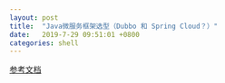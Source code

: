 ```yaml
---
layout: post
title:  "Java微服务框架选型（Dubbo 和 Spring Cloud？）"
date:   2019-7-29 09:51:01 +0800
categories: shell
---
```


[参考文档](https://www.cnblogs.com/xishuai/archive/2018/04/13/dubbo-and-spring-cloud.html)